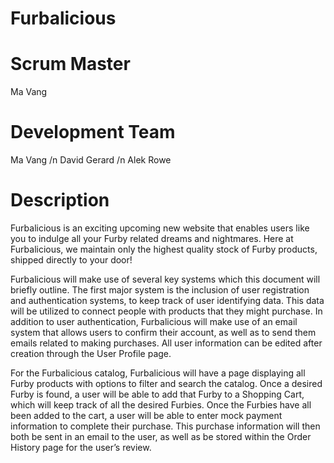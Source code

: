 # Furbalicious

# Scrum Master
Ma Vang

# Development Team 
Ma Vang /n
David Gerard /n
Alek Rowe

# Description
Furbalicious is an exciting upcoming new website that enables users like you to indulge all your Furby related dreams and nightmares.  Here at Furbalicious, we maintain only the highest quality stock of Furby products, shipped directly to your door!

Furbalicious will make use of several key systems which this document will briefly outline.  The first major system is the inclusion of user registration and authentication systems, to keep track of user identifying data.  This data will be utilized to connect people with products that they might purchase.  In addition to user authentication, Furbalicious will make use of an email system that allows users to confirm their account, as well as to send them emails related to making purchases.  All user information can be edited after creation through the User Profile page.

For the Furbalicious catalog, Furbalicious will have a page displaying all Furby products with options to filter and search the catalog.  Once a desired Furby is found, a user will be able to add that Furby to a Shopping Cart, which will keep track of all the desired Furbies.  Once the Furbies have all been added to the cart, a user will be able to enter mock payment information to complete their purchase.  This purchase information will then both be sent in an email to the user, as well as be stored within the Order History page for the user’s review.
